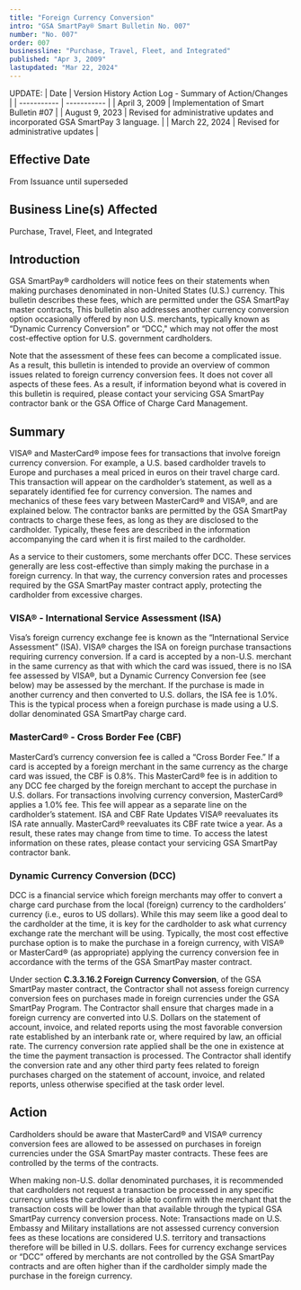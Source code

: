 ```yaml
---
title: "Foreign Currency Conversion"
intro: "GSA SmartPay® Smart Bulletin No. 007"
number: "No. 007"
order: 007
businessline: "Purchase, Travel, Fleet, and Integrated"
published: "Apr 3, 2009"
lastupdated: "Mar 22, 2024"
---
```


UPDATE:
| Date | Version History Action Log - Summary of Action/Changes |
| ----------- | ----------- |
| April 3, 2009 | Implementation of Smart Bulletin #07 |
| August 9, 2023 | Revised for administrative updates and incorporated GSA SmartPay 3 language. |
| March 22, 2024 | Revised for administrative updates |

## Effective Date

From Issuance until superseded


## Business Line(s) Affected

 Purchase, Travel, Fleet, and Integrated


## Introduction

GSA SmartPay® cardholders will notice fees on their statements when making purchases denominated in non-United States (U.S.) currency. This bulletin describes these fees, which are permitted under the GSA SmartPay master contracts, This bulletin also addresses another currency conversion option occasionally offered by non U.S. merchants, typically known as “Dynamic Currency Conversion” or “DCC," which may not offer the most cost-effective option for U.S. government cardholders. 

Note that the assessment of these fees can become a complicated issue. As a result, this bulletin is intended to provide an overview of common issues related to foreign currency conversion fees. It does not cover all aspects of these fees. As a result, if information beyond what is covered in this bulletin is required, please contact your servicing GSA SmartPay contractor bank or the GSA Office of Charge Card Management. 


## Summary

VISA® and MasterCard® impose fees for transactions that involve foreign currency conversion. For example, a U.S. based cardholder travels to Europe and purchases a meal priced in euros on their travel charge card. This transaction will appear on the cardholder’s statement, as well as a separately identified fee for currency conversion. The names and mechanics of these fees vary between MasterCard® and VISA®, and are explained below. The contractor banks are permitted by the GSA SmartPay contracts to charge these fees, as long as they are disclosed to the cardholder. Typically, these fees are described in the information accompanying the card when it is first mailed to the cardholder.

As a service to their customers, some merchants offer DCC. These services generally are less cost-effective than simply making the purchase in a foreign currency. In that way, the currency conversion rates and processes required by the GSA SmartPay master contract apply, protecting the cardholder from excessive charges. 

### VISA® - International Service Assessment (ISA) 
Visa’s foreign currency exchange fee is known as the “International Service Assessment” (ISA). VISA® charges the ISA on foreign purchase transactions requiring currency conversion. If a card is accepted by a non-U.S. merchant in the same currency as that with which the card was issued, there is no ISA fee assessed by VISA®, but a Dynamic Currency Conversion fee (see below) may be assessed by the merchant. If the purchase is made in another currency and then converted to U.S. dollars, the ISA fee is 1.0%. This is the typical process when a foreign purchase is made using a U.S. dollar denominated GSA SmartPay charge card. 

### MasterCard® - Cross Border Fee (CBF) 
MasterCard’s currency conversion fee is called a “Cross Border Fee.” If a card is accepted by a foreign merchant in the same currency as the charge card was issued, the CBF is 0.8%. This MasterCard® fee is in addition to any DCC fee charged by the foreign merchant to accept the purchase in U.S. dollars. For transactions involving currency conversion, MasterCard® applies a 1.0% fee. This fee will appear as a separate line on the cardholder’s statement. 
ISA and CBF Rate Updates 
VISA® reevaluates its ISA rate annually. MasterCard® reevaluates its CBF rate twice a year. As a result, these rates may change from time to time. To access the latest information on these rates, please contact your servicing GSA SmartPay contractor bank. 

### Dynamic Currency Conversion (DCC) 
DCC is a financial service which foreign merchants may offer to convert a charge card purchase from the local (foreign) currency to the cardholders’ currency (i.e., euros to US dollars). While this may seem like a good deal to the cardholder at the time, it is key for the cardholder to ask what currency exchange rate the merchant will be using. Typically, the most cost effective purchase option is to make the purchase in a foreign currency, with VISA® or MasterCard® (as appropriate) applying the currency conversion fee in accordance with the terms of the GSA SmartPay master contract. 

Under section **C.3.3.16.2 Foreign Currency Conversion**, of the GSA SmartPay master contract, the Contractor shall not assess foreign currency conversion fees on purchases made in foreign currencies under the GSA SmartPay Program. The Contractor shall ensure that charges made in a foreign currency are converted into U.S. Dollars on the statement of account, invoice, and related reports using the most favorable conversion rate established by an interbank rate or, where required by law, an official rate. The currency conversion rate applied shall be the one in existence at the time the payment transaction is processed. The Contractor shall identify the conversion rate and any other third party fees related to foreign purchases charged on the statement of account, invoice, and related reports, unless otherwise specified at the task order level.

## Action
Cardholders should be aware that MasterCard® and VISA® currency conversion fees are allowed to be assessed on purchases in foreign currencies under the GSA SmartPay master contracts. These fees are controlled by the terms of the contracts. 

When making non-U.S. dollar denominated purchases, it is recommended that cardholders not request a transaction be processed in any specific currency unless the cardholder is able to confirm with the merchant that the transaction costs will be lower than that available through the typical GSA SmartPay currency conversion process. Note: Transactions made on U.S. Embassy and Military installations are not assessed currency conversion fees as these locations are considered U.S. territory and transactions therefore will be billed in U.S. dollars. Fees for currency exchange services or “DCC” offered by merchants are not controlled by the GSA SmartPay contracts and are often higher than if the cardholder simply made the purchase in the foreign currency. 
